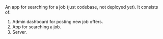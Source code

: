 An app for searching for a job (just codebase, not deployed yet).
It consists of:
1. Admin dashboard for posting new job offers.
2. App for searching a job.
3. Server. 
